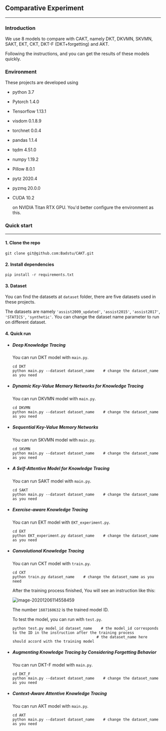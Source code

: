 ## Comparative Experiment

---

### Introduction

We use 8 models to compare with CAKT, namely DKT, DKVMN, SKVMN, SAKT, EKT, CKT, DKT-F (DKT+forgetting) and AKT.

Following the instructions, and you can get the results of these models quickly.

### Environment

These projects are developed using 

- python	3.7

- Pytorch    1.4.0

- Tensorflow    1.13.1

- visdom    0.1.8.9

- torchnet    0.0.4

- pandas    1.1.4

- tqdm    4.51.0

- numpy    1.19.2

- Pillow    8.0.1

- pytz    2020.4

- pyzmq    20.0.0

- CUDA    10.2

  on NVIDIA Titan RTX GPU. You'd better configure  the environment as this.

### Quick  start

---

#### 1. Clone the repo

```
git clone git@github.com:Badstu/CAKT.git
```

#### 2. Install dependencies

```
pip install -r requirements.txt
```

#### 3. Dataset

You can find the datasets at `dataset` folder, there are five datasets used in these projects.

The datasets are namely `'assist2009_updated'`, `'assist2015'`, `'assist2017'`, `'STATICS'`, `'synthetic'`. You can change the dataset name parameter to run on different dataset.

#### 4. Quick run

- ##### Deep Knowledge Tracing

  You can run DKT model with `main.py`.

  ```
  cd DKT
  python main.py --dataset dataset_name    # change the dataset_name as you need
  ```

- ##### Dynamic Key-Value Memory Networks for Knowledge Tracing

  You can run DKVMN model with `main.py`.

  ```
  cd DKVMN
  python main.py --dataset dataset_name    # change the dataset_name as you need
  ```

- ##### Sequential Key-Value Memory Networks

  You can run SKVMN model with `main.py`.

  ```
  cd SKVMN
  python main.py --dataset dataset_name    # change the dataset_name as you need
  ```

- ##### A Self-Attentive Model for Knowledge Tracing

  You can run SAKT model with `main.py`.

  ```
  cd SAKT
  python main.py --dataset dataset_name    # change the dataset_name as you need
  ```

- ##### Exercise-aware Knowledge Tracing

  You can run EKT model with `EKT_experiment.py`.

  ```
  cd EKT
  python EKT_experiment.py dataset_name    # change the dataset_name as you need
  ```

- ##### Convolutional Knowledge Tracing

  You can run CKT model with `train.py`.

  ```
  cd CKT
  python train.py dataset_name    # change the dataset_name as you need
  ```

  After the training process finished, You will see an instruction like this: 

  ![image-20201206114558459](C:\Users\zmx\AppData\Roaming\Typora\typora-user-images\image-20201206114558459.png)

  The number `1607160632` is the trained model ID.

  To test the model, you can run with `test.py`.

  ```
  python test.py model_id dataset_name    # the model_id corresponds to the ID in the instruction after the training process
  										# the dataset_name here should accord with the training model
  ```

  

- ##### Augmenting Knowledge Tracing by Considering Forgetting Behavior

  You can run DKT-F model with `main.py`.

  ```
  cd DKT_F
  python main.py --dataset dataset_name    # change the dataset_name as you need
  ```

- ##### Context-Aware Attentive Knowledge Tracing

  You can run AKT model with `main.py`.

  ```
  cd AKT
  python main.py --dataset dataset_name    # change the dataset_name as you need
  ```


